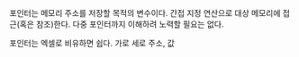 포인터는 메모리 주소를 저장할 목적의 변수이다.
간접 지정 연산으로 대상 메모리에 접근(혹은 참조)한다.
다중 포인터까지 이해하려 노력할 필요는 없다.

포인터는 엑셀로 비유하면 쉽다. 가로 세로 주소, 값